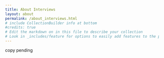 ```yaml
---
title: About Interviews
layout: about
permalink: /about_interviews.html
# include CollectionBuilder info at bottom
#credits: true
# Edit the markdown on in this file to describe your collection
# Look in _includes/feature for options to easily add features to the page
---
```


copy pending
